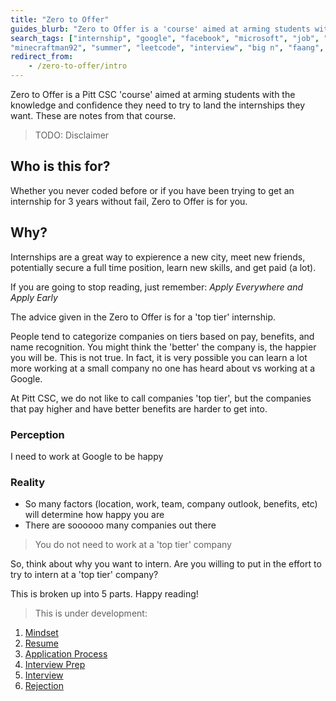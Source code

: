 ```yaml
---
title: "Zero to Offer"
guides_blurb: "Zero to Offer is a 'course' aimed at arming students with the knowledge and confidence they need to land the internships they want. It is created by students that have done internships across the industry. These are a collection of notes and guides from that course!"
search_tags: ["internship", "google", "facebook", "microsoft", "job", "career", "money", "profressional", "airbnb", "uber",
"minecraftman92", "summer", "leetcode", "interview", "big n", "faang", "quant", "help", "how to get a job"]
redirect_from:
	- /zero-to-offer/intro
---
```


Zero to Offer is a Pitt CSC 'course' aimed at arming students with the knowledge and confidence they
need to try to land the internships they want. These are notes from that course.

> TODO: Disclaimer

## Who is this for?

Whether you never coded before or if you have been trying to get an internship for 3 years without fail, Zero to Offer is for you.

## Why?

Internships are a great way to expierence a new city, meet new friends, potentially secure a full time
position, learn new skills, and get paid (a lot).

If you are going to stop reading, just remember: _Apply Everywhere and Apply Early_

The advice given in the Zero to Offer is for a 'top tier' internship.

People tend to categorize companies on tiers based on pay, benefits, and name recognition. You might
think the 'better' the company is, the happier you will be. This is not true. In fact, it is
very possible you can learn a lot more working at a small company no one has heard about vs working at
a Google.

At Pitt CSC, we do not like to call companies 'top tier', but the companies that pay higher and have better benefits are harder to get into.

### Perception

I need to work at Google to be happy

### Reality

- So many factors (location, work, team, company outlook, benefits, etc) will determine how happy you are
- There are soooooo many companies out there

> You do not need to work at a 'top tier' company

So, think about why you want to intern. Are you willing to put in the effort to try to intern at a 'top tier' company?

This is broken up into 5 parts. Happy reading!

> This is under development:

1. [Mindset](./mindset)
2. [Resume](./resume)
3. [Application Process](./application-process)
4. [Interview Prep](./interview-prep)
5. [Interview](./interview)
6. [Rejection](./rejection)
